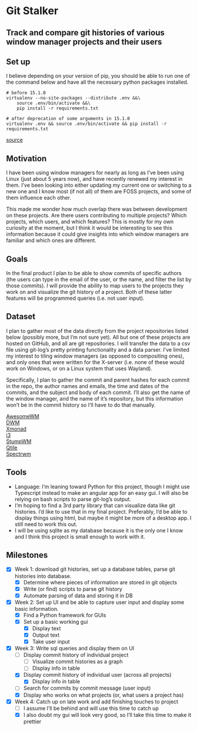 # Git Stalker

## Track and compare git histories of various window manager projects and their users

## Set up

I believe depending on your version of pip, you should be able to run one of the command
below and have all the necessary python packages installed.

```
# before 15.1.0
virtualenv --no-site-packages --distribute .env &&\
    source .env/bin/activate &&\
    pip install -r requirements.txt
```


```
# after deprecation of some arguments in 15.1.0
virtualenv .env && source .env/bin/activate && pip install -r requirements.txt
```

[source](https://stackoverflow.com/a/12657803)


## Motivation

I have been using window managers for nearly as long as I’ve been using Linux (just about 5 years now), and have recently renewed my interest in them.  I’ve been looking into either updating my current one or switching to a new one and I know most (if not all) of them are FOSS projects, and some of them influence each other.	

This made me wonder how much overlap there was between development on these projects.  Are there users contributing to multiple projects?  Which projects, which users, and which features?  This is mostly for my own curiosity at the moment, but I think it would be interesting to see this information because it could give insights into which window managers are familiar and which ones are different.


## Goals

In the final product I plan to be able to show commits of specific authors (the users can type in the email of the user, or the name, and filter the list by those commits).  I will provide the ability to map users to the projects they work on and visualize the git history of a project.  Both of these latter features will be programmed queries (i.e. not user input).


## Dataset

I plan to gather most of the data directly from the project repositories listed below (possibly more, but I’m not sure yet).  All but one of these projects are hosted on GitHub, and all are git repositories.  I will transfer the data to a csv file using git-log’s pretty printing functionality and a data parser.  I’ve limited my interest to tiling window managers (as opposed to compositing ones), and only ones that were written for the X-server (i.e. none of these would work on Windows, or on a Linux system that uses Wayland).

Specifically, I plan to gather the commit and parent hashes for each commit in the repo, the author names and emails, the time and dates of the commits, and the subject and body of each commit. I’ll also get the name of the window manager, and the name of it’s repository, but this information won’t be in the commit history so I’ll have to do that manually.

[AwesomeWM](https://github.com/awesomeWM/awesome) \
[DWM](https://git.suckless.org/dwm/) \
[Xmonad](https://github.com/xmonad/xmonad) \
[i3](https://github.com/i3/i3) \
[StumpWM](https://github.com/stumpwm/stumpwm) \
[Qtile](https://github.com/qtile/qtile) \
[Spectrwm](https://github.com/conformal/spectrwm)


## Tools

 - Language: I’m leaning toward Python for this project, though I might use Typescript instead to make an angular app for an easy gui.  I will also be relying on bash scripts to parse git-log’s output.
 - I’m hoping to find a 3rd party library that can visualize data like git histories.  I’d like to use that in my final project.  Preferably, I’d be able to display things using html, but maybe it might be more of a desktop app.  I still need to work this out.  
 - I will be using sqlite as my database because it is the only one I know and I think this project is small enough to work with it.


## Milestones
- [x] Week 1: download git histories, set up a database tables, parse git histories into database.
  - [x] Determine where pieces of information are stored in git objects
  - [x] Write (or find) scripts to parse git history
  - [x] Automate parsing of data and storing it in DB
- [x] Week 2: Set up UI and be able to capture user input and display some basic information.
  - [x] Find a Python framework for GUIs
  - [x] Set up a basic working gui
    - [x] Display text
    - [x] Output text
    - [x] Take user input
- [x] Week 3: Write sql queries and display them on UI
  - [ ] Display commit history of individual project
    - [ ] Visualize commit histories as a graph
    - [ ] Display info in table
  - [x] Display commit history of individual user (across all projects)
    - [x] Display info in table
  - [ ] Search for commits by commit message (user input)
  - [x] Display who works on what projects (or, what users a project has)
- [x] Week 4: Catch up on late work and add finishing touches to project
  - [ ] I assume I’ll be behind and will use this time to catch up
  - [x] I also doubt my gui will look very good, so I’ll take this time to make it prettier